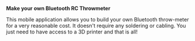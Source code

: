 **Make your own Bluetooth RC Throwmeter**

This mobile application allows you to build your own Bluetooth throw-meter for a very reasonable cost. 
It doesn't require any soldering or cabling. You just need to have access to a 3D printer and that is all!